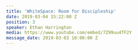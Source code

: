 ```yaml
---
title: 'WhiteSpace: Room for Discipleship'
date: 2019-03-04 15:22:00 Z
position: 3
speaker: Ethan Harrington
media: https://www.youtube.com/embed/7Z99uu4TF2Y
message_date: 2019-03-03 10:00:00 Z
---
```


